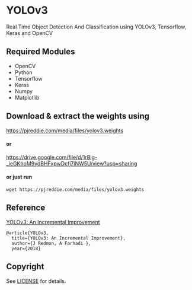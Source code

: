 # YOLOv3
Real Time Object Detection And Classification using YOLOv3, Tensorflow, Keras and OpenCV


## Required Modules
- OpenCV
- Python    
- Tensorflow  
- Keras
- Numpy
- Matplotlib

 ## Download & extract the weights using
https://pjreddie.com/media/files/yolov3.weights
#### or
https://drive.google.com/file/d/1rBig-_ieGKhoM9ydBHFxpwDcfj7iNW5U/view?usp=sharing
#### or just run
`wget https://pjreddie.com/media/files/yolov3.weights`

## Reference

[YOLOv3: An Incremental Improvement](https://pjreddie.com/media/files/papers/YOLOv3.pdf)
	
	@article{YOLOv3,  
	  title={YOLOv3: An Incremental Improvement},  
	  author={J Redmon, A Farhadi },
	  year={2018}



## Copyright
See [LICENSE](LICENSE) for details.
